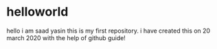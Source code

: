 # helloworld
hello i am saad yasin this is my first repository. i have created this on 20 march 2020 with the help of github guide!
